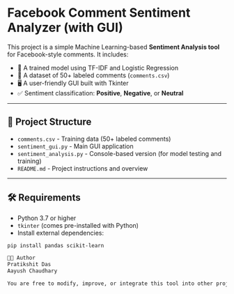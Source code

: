 # Facebook Comment Sentiment Analyzer (with GUI)

This project is a simple Machine Learning-based **Sentiment Analysis tool** for Facebook-style comments. It includes:

- 🧠 A trained model using TF-IDF and Logistic Regression  
- 📂 A dataset of 50+ labeled comments (`comments.csv`)  
- 🖥️ A user-friendly GUI built with Tkinter  
- ✅ Sentiment classification: **Positive**, **Negative**, or **Neutral**

---

## 📁 Project Structure

- `comments.csv` - Training data (50+ labeled comments)  
- `sentiment_gui.py` - Main GUI application  
- `sentiment_analysis.py` - Console-based version (for model testing and training)  
- `README.md` - Project instructions and overview  

---

## 🛠️ Requirements

- Python 3.7 or higher  
- `tkinter` (comes pre-installed with Python)  
- Install external dependencies:

```bash
pip install pandas scikit-learn

👨‍💻 Author
Pratikshit Das
Aayush Chaudhary

You are free to modify, improve, or integrate this tool into other projects!

